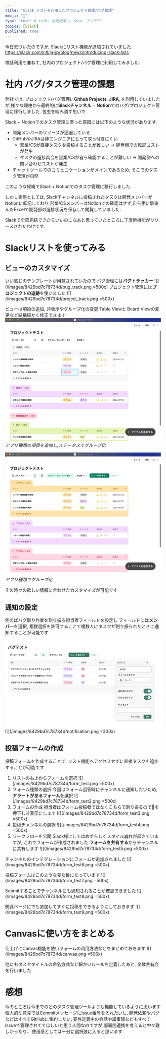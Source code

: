 ```yaml
---
title: "Slack リストを利用したプロジェクト管理/バグ管理"
emoji: "🐛"
type: "tech" # tech: 技術記事 / idea: アイデア
topics: [Slack]
published: true
---
```

今日気づいたのですが, Slackにリスト機能が追加されていました.
https://slack.com/intl/ja-jp/blog/news/introducing-slack-lists

検証利用も兼ねて, 社内のプロジェクト/バグ管理に利用してみました.

# 社内 バグ/タスク管理の課題
弊社では, プロジェクト/バグ管理に**Github Projects**, **JIRA**, を利用していましたが,様々な理由から最終的に**Slackチャンネル** + **Notion**でのバグ/プロジェクト管理に移行しました.
苦虫を噛み潰す思いで.

Slack + Notionでのタスク管理に至った原因には以下のような状況があります.

- 開発メンバーのリソースが逼迫している
- GitHubやJIRAは非エンジニアにとって取っ付きにくい
  - 営業/CSが直接タスクを投稿することが難しい → 開発側での転記コストが発生
  - タスクの進捗具合を営業/CSが自ら確認することが難しい → 開発側への問い合わせコストが発生
- チャットツールでのコミュニケーションがメインであるため, そこでのタスク管理が自然

このような経緯でSlack + Notionでのタスク管理に移行しました.

しかし実態としては,
Slackチャンネルに投稿されたタスクは開発メンバーがNotionに転記しており
営業/CSメンバーはNotionでの確認はせず,自ら手に馴染んだExcelで開発部の進捗状況を保存して閲覧していました.

Slackで全部完結できたらいいのになあと思っていたところに丁度新機能がリリースされたわけです.

# Slackリストを使ってみる

## ビューのカスタマイズ
いい感じのテンプレートが用意されていたので
バグ管理には**バグトラッカー**
![](/images/8429bd7c78734d/bug_track.png =500x)
プロジェクト管理には**プロジェクトの追跡**を使いました
![](/images/8429bd7c78734d/project_track.png =500x)

ビューは項目の追加, 非表示やグループ化の変更
Table Viewと Board Viewの変更など結構細かく修正できます
![](/images/8429bd7c78734d/project_example.png)
*アプリ種類の項目を追加し,ステータスでグループ化*

![](/images/8429bd7c78734d/project_example_group_by_app.png)
*アプリ種類でグループ化*

その時々の欲しい情報に合わせたカスタマイズが可能です

## 通知の設定
例えばバグ取り作業を割り振る担当者フィールドを設定し
フィールドには**メンバー**を選択,
複数選択を許可することで複数人にタスクが割り振られたときに通知することが可能です

![](/images/8429bd7c78734d/bug_test.png)
![](/images/8429bd7c78734d/notification.png =300x)

## 投稿フォームの作成
投稿フォームを作成することで, リスト機能へアクセスせずに直接タスクを追加することが可能です

1. リストの右上からフォームを選択
![](/images/8429bd7c78734d/form_test.png =500x)
2. フォーム種類の選択
今回はフォーム回答時にチャンネルに通知したいため, **アラートがあるフォーム**を選択
![](/images/8429bd7c78734d/form_test2.png =500x)
3. フォームの作成
担当者はフォーム投稿者ではなくこちらで割り振るので👀を押下し非表示にします
![](/images/8429bd7c78734d/form_test3.png =500x)
4. 投稿チャンネルの選択
![](/images/8429bd7c78734d/form_test4.png =500x)
5. ワークフローを公開
Slack様にしてはめずらしくスタイル崩れが起きていますが, これでフォームが作成されました
**フォームを共有する**からチャンネルに共有します
![](/images/8429bd7c78734d/form_test5.png =500x)

チャンネルのインテグレーションにフォームが追加されました
![](/images/8429bd7c78734d/form_test6.png =500x)

投稿フォームはこのような見た目になっています
![](/images/8429bd7c78734d/form_test7.png =500x)

Submitすることでチャンネルにも通知されることが確認できました
![](/images/8429bd7c78734d/form_test8.png =500x)

関連ページにでも追加してすぐに投稿をできるようにしておきます
![](/images/8429bd7c78734d/form_test9.png =500x)

# Canvasに使い方をまとめる
仕上げにCanvas機能を使いフォームの利用方法などをまとめておきます
![](/images/8429bd7c78734d/canvas.png =500x)

他にもタスクタイトルの命名方式など細かいルールを定義したあと,
全体共有会を行いました

# 感想
今のところは今までのどのタスク管理ツールよりも機能しているように思います
個人的な意見ではCommitメッセージにIssue番号を入れたいし, 開発依頼やバグなどはすべてGitHubに集約したい, 要件定義中の会話や議事録などもすべてIssueで管理されててほしいと思う人間なのですが,部署間連携を考えると中々難しかったり...
使用感としては十分に選択肢に入ると思います.